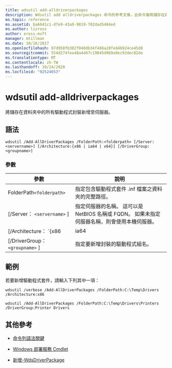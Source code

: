 ```yaml
---
title: wdsutil add-alldriverpackages
description: Wdsutil add alldriverpackages 命令的參考文章，此命令會將儲存在資料夾中的所有驅動程式封裝新增至伺服器。
ms.topic: reference
ms.assetid: ba6641c1-d7e9-43a9-9819-702dad5484ed
ms.author: lizross
author: eross-msft
manager: mtillman
ms.date: 10/16/2017
ms.openlocfilehash: 07d958fb382f040db34f486a28fed4b924ce45d8
ms.sourcegitcommit: 554d274fea48a4d47c19845d969a9ec93dec82de
ms.translationtype: MT
ms.contentlocale: zh-TW
ms.lasthandoff: 10/24/2020
ms.locfileid: "92524653"
---
```

# <a name="wdsutil-add-alldriverpackages"></a>wdsutil add-alldriverpackages

將儲存在資料夾中的所有驅動程式封裝新增至伺服器。

## <a name="syntax"></a>語法

```
wdsutil /Add-AllDriverPackages /FolderPath:<folderpath> [/Server:<servername>] [/Architecture:{x86 | ia64 | x64}] [/DriverGroup:<groupname>]
```

### <a name="parameters"></a>參數

| 參數 | 說明 |
|--|--|
| FolderPath`<folderpath>` | 指定包含驅動程式套件 .inf 檔案之資料夾的完整路徑。 |
| [/Server： `<servername>` ] | 指定伺服器的名稱。 這可以是 NetBIOS 名稱或 FQDN。 如果未指定伺服器名稱，則會使用本機伺服器。 |
| [/Architecture： `{x86|ia64|x64}` ] | 指定驅動程式套件的架構類型。 |
| [/DriverGroup： `<groupname>` ] | 指定要新增封裝的驅動程式組名。 |

## <a name="examples"></a>範例

若要新增驅動程式套件，請輸入下列其中一項：

```
wdsutil /verbose /Add-AllDriverPackages /FolderPath:C:\Temp\Drivers /Architecture:x86
```

```
wdsutil /Add-AllDriverPackages /FolderPath:C:\Temp\Drivers\Printers /DriverGroup:Printer Drivers
```

## <a name="additional-references"></a>其他參考

- [命令列語法關鍵](command-line-syntax-key.md)

- [Windows 部署服務 Cmdlet](/powershell/module/wds)

- [新增-WdsDriverPackage](/powershell/module/wds/add-wdsdriverpackage)
